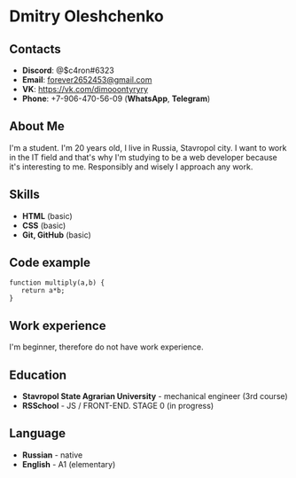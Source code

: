 # Dmitry Oleshchenko

## Contacts 

* **Discord**: @$c4ron#6323
* **Email**: forever2652453@gmail.com
* **VK**: https://vk.com/dimooontyryry
* **Phone**: +7-906-470-56-09 (**WhatsApp**, **Telegram**)

## About Me

   I'm a student. I'm 20 years old, I live in Russia, Stavropol city. I want to work in the IT field and that's why I'm studying to be a web developer because it's interesting to me. Responsibly and wisely I approach any work.
   
## Skills

* **HTML** (basic)
* **CSS** (basic)
* **Git, GitHub** (basic)

## Code example
   ```
   function multiply(a,b) { 
      return a*b;
   }
   ```
## Work experience

   I'm beginner, therefore do not have work experience.

## Education

* **Stavropol State Agrarian University** - mechanical engineer (3rd course)
* **RSSchool** - JS / FRONT-END. STAGE 0 (in progress)

## Language 

* **Russian** - native
* **English** - A1 (elementary)
